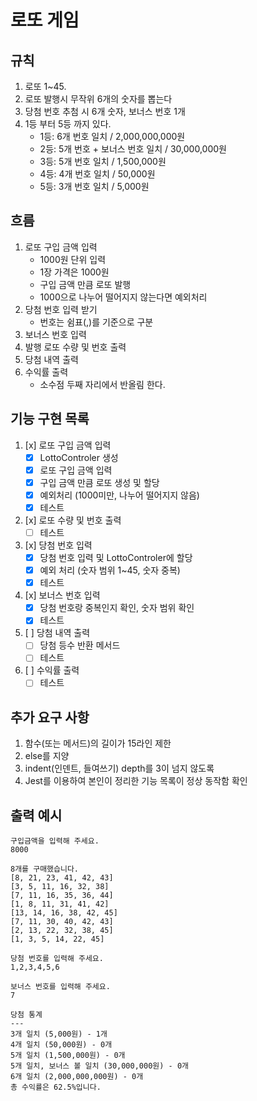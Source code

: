 # 로또 게임

## 규칙

1. 로또 1~45.
2. 로또 발행시 무작위 6개의 숫자를 뽑는다
3. 당첨 번호 추첨 시 6개 숫자, 보너스 번호 1개
4. 1등 부터 5등 까지 있다.
   - 1등: 6개 번호 일치 / 2,000,000,000원
   - 2등: 5개 번호 + 보너스 번호 일치 / 30,000,000원
   - 3등: 5개 번호 일치 / 1,500,000원
   - 4등: 4개 번호 일치 / 50,000원
   - 5등: 3개 번호 일치 / 5,000원

## 흐름

1. 로또 구입 금액 입력
   - 1000원 단위 입력
   - 1장 가격은 1000원
   - 구입 금액 만큼 로또 발행
   - 1000으로 나누어 떨어지지 않는다면 예외처리
2. 당첨 번호 입력 받기
   - 번호는 쉼표(,)를 기준으로 구분
3. 보너스 번호 입력
4. 발행 로또 수량 및 번호 출력
5. 당첨 내역 출력
6. 수익률 출력
   - 소수점 두째 자리에서 반올림 한다.

## 기능 구현 목록

1. [x] 로또 구입 금액 입력
   - [x] LottoControler 생성
   - [x] 로또 구입 금액 입력
   - [x] 구입 금액 만큼 로또 생성 및 할당
   - [x] 예외처리 (1000미만, 나누어 떨어지지 않음)
   - [x] 테스트
2. [x] 로또 수량 및 번호 출력
   - [ ] 테스트
3. [x] 당첨 번호 입력
   - [x] 당첨 번호 입력 및 LottoControler에 할당
   - [x] 예외 처리 (숫자 범위 1~45, 숫자 중복)
   - [x] 테스트
4. [x] 보너스 번호 입력
   - [x] 당첨 번호랑 중복인지 확인, 숫자 범위 확인
   - [x] 테스트
5. [ ] 당첨 내역 출력
   - [ ] 당첨 등수 반환 메서드
   - [ ] 테스트
6. [ ] 수익률 출력
   - [ ] 테스트

## 추가 요구 사항

1. 함수(또는 메서드)의 길이가 15라인 제한
2. else를 지양
3. indent(인덴트, 들여쓰기) depth를 3이 넘지 않도록
4. Jest를 이용하여 본인이 정리한 기능 목록이 정상 동작함 확인

## 출력 예시

```
구입금액을 입력해 주세요.
8000

8개를 구매했습니다.
[8, 21, 23, 41, 42, 43]
[3, 5, 11, 16, 32, 38]
[7, 11, 16, 35, 36, 44]
[1, 8, 11, 31, 41, 42]
[13, 14, 16, 38, 42, 45]
[7, 11, 30, 40, 42, 43]
[2, 13, 22, 32, 38, 45]
[1, 3, 5, 14, 22, 45]

당첨 번호를 입력해 주세요.
1,2,3,4,5,6

보너스 번호를 입력해 주세요.
7

당첨 통계
---
3개 일치 (5,000원) - 1개
4개 일치 (50,000원) - 0개
5개 일치 (1,500,000원) - 0개
5개 일치, 보너스 볼 일치 (30,000,000원) - 0개
6개 일치 (2,000,000,000원) - 0개
총 수익률은 62.5%입니다.
```

